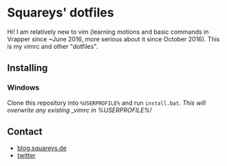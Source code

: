 # Squareys' dotfiles

Hi! I am relatively new to vim (learning motions and basic commands in Vrapper since ~June 2016, more serious about it since October 2016). 
This is my vimrc and other "dotfiles".

## Installing

### Windows

Clone this repository into `%USERPROFILE%` and run `install.bat`. *This will overwrite any existing _vimrc in %USERPROFILE%!*

## Contact

 - [blog.squareys.de](https://blog.squareys.de)
 - [twitter](https://twitter.com/squareys)
